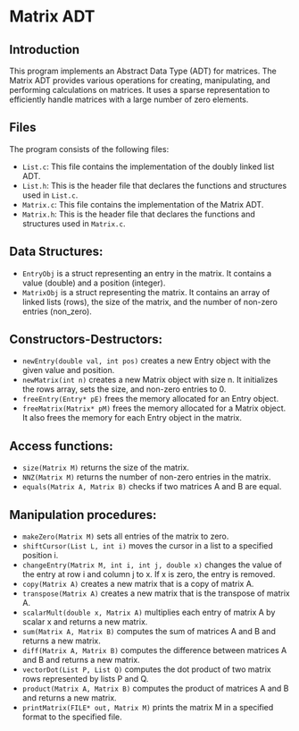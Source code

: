 # Matrix ADT

## Introduction

This program implements an Abstract Data Type (ADT) for matrices. The Matrix ADT provides various operations for creating, manipulating, and performing calculations on matrices. It uses a sparse representation to efficiently handle matrices with a large number of zero elements.


## Files
The program consists of the following files:

- `List.c`: This file contains the implementation of the doubly linked list ADT.
- `List.h`: This is the header file that declares the functions and structures used in `List.c`.
- `Matrix.c`: This file contains the implementation of the Matrix ADT.
- `Matrix.h`: This is the header file that declares the functions and structures used in `Matrix.c`.

## Data Structures:

- `EntryObj` is a struct representing an entry in the matrix. It contains a value (double) and a position (integer).
- `MatrixObj` is a struct representing the matrix. It contains an array of linked lists (rows), the size of the matrix, and the number of non-zero entries (non_zero).

## Constructors-Destructors:

- `newEntry(double val, int pos)` creates a new Entry object with the given value and position.
- `newMatrix(int n)` creates a new Matrix object with size n. It initializes the rows array, sets the size, and non-zero entries to 0.
- `freeEntry(Entry* pE)` frees the memory allocated for an Entry object.
- `freeMatrix(Matrix* pM)` frees the memory allocated for a Matrix object. It also frees the memory for each Entry object in the matrix.

## Access functions:

- `size(Matrix M)` returns the size of the matrix.
- `NNZ(Matrix M)` returns the number of non-zero entries in the matrix.
- `equals(Matrix A, Matrix B)` checks if two matrices A and B are equal.

## Manipulation procedures:

- `makeZero(Matrix M)` sets all entries of the matrix to zero.
- `shiftCursor(List L, int i)` moves the cursor in a list to a specified position i.
- `changeEntry(Matrix M, int i, int j, double x)` changes the value of the entry at row i and column j to x. If x is zero, the entry is removed.
- `copy(Matrix A)` creates a new matrix that is a copy of matrix A.
- `transpose(Matrix A)` creates a new matrix that is the transpose of matrix A.
- `scalarMult(double x, Matrix A)` multiplies each entry of matrix A by scalar x and returns a new matrix.
- `sum(Matrix A, Matrix B)` computes the sum of matrices A and B and returns a new matrix.
- `diff(Matrix A, Matrix B)` computes the difference between matrices A and B and returns a new matrix.
- `vectorDot(List P, List Q)` computes the dot product of two matrix rows represented by lists P and Q.
- `product(Matrix A, Matrix B)` computes the product of matrices A and B and returns a new matrix.
- `printMatrix(FILE* out, Matrix M)` prints the matrix M in a specified format to the specified file.